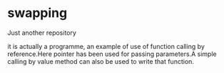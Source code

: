 # swapping
Just another repository

it is actually a programme, an example of use of function calling by reference.Here pointer has been used for passing parameters.A simple 
calling by value method can also be used to write that function. 
